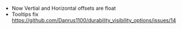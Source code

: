  - Now Vertial and Horizontal offsets are float
 - Tooltips fix https://github.com/Danrus1100/durability_visibility_options/issues/14